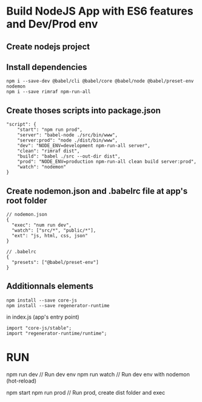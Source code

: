 # Build NodeJS App with ES6 features and Dev/Prod env

## Create nodejs project

## Install dependencies

```
npm i --save-dev @babel/cli @babel/core @babel/node @babel/preset-env nodemon
npm i --save rimraf npm-run-all
```

## Create thoses scripts into package.json

```
"script": {
    "start": "npm run prod",
    "server": "babel-node ./src/bin/www",
    "server:prod": "node ./dist/bin/www",
    "dev": "NODE_ENV=development npm-run-all server",
    "clean": "rimraf dist",
    "build": "babel ./src --out-dir dist",
    "prod": "NODE_ENV=production npm-run-all clean build server:prod",
    "watch": "nodemon"  
}
```

## Create nodemon.json and .babelrc file at app's root folder

```
// nodemon.json
{
  "exec": "num run dev",
  "watch": ["src/*", "public/*"],
  "ext": "js, html, css, json"
}

// .babelrc
{
  "presets": ["@babel/preset-env"]
}

```

## Additionnals elements

```
npm install --save core-js
npm install --save regenerator-runtime
```

in index.js (app's entry point)

```
import "core-js/stable";
import "regenerator-runtime/runtime";
```


# RUN

npm run dev             // Run dev env
npm run watch           // Run dev env with nodemon (hot-reload)

npm start
npm run prod            // Run prod, create dist folder and exec
